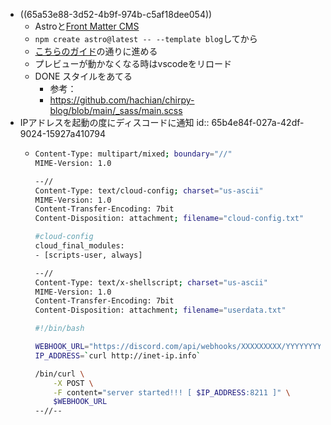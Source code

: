 - ((65a53e88-3d52-4b9f-974b-c5af18dee054))
	- Astroと[Front Matter CMS](https://frontmatter.codes/)
	- `npm create astro@latest -- --template blog`してから
	- [こちらのガイド](https://docs.astro.build/ja/guides/cms/frontmatter-cms/)の通りに進める
	- プレビューが動かなくなる時はvscodeをリロード
	- DONE スタイルをあてる
		- 参考：
		- https://github.com/hachian/chirpy-blog/blob/main/_sass/main.scss
- IPアドレスを起動の度にディスコードに通知
  id:: 65b4e84f-027a-42df-9024-15927a410794
	- ```bash
	  Content-Type: multipart/mixed; boundary="//"
	  MIME-Version: 1.0
	  
	  --//
	  Content-Type: text/cloud-config; charset="us-ascii"
	  MIME-Version: 1.0
	  Content-Transfer-Encoding: 7bit
	  Content-Disposition: attachment; filename="cloud-config.txt"
	  
	  #cloud-config
	  cloud_final_modules:
	  - [scripts-user, always]
	  
	  --//
	  Content-Type: text/x-shellscript; charset="us-ascii"
	  MIME-Version: 1.0
	  Content-Transfer-Encoding: 7bit
	  Content-Disposition: attachment; filename="userdata.txt"
	  
	  #!/bin/bash
	  
	  WEBHOOK_URL="https://discord.com/api/webhooks/XXXXXXXXX/YYYYYYYYYYYYYYYYYYYYYYYYYY"
	  IP_ADDRESS=`curl http://inet-ip.info`
	  
	  /bin/curl \
	      -X POST \
	      -F content="server started!!! [ $IP_ADDRESS:8211 ]" \
	      $WEBHOOK_URL
	  --//--
	  
	  ```